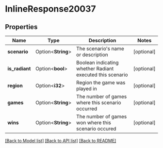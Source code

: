 # InlineResponse20037

## Properties

Name | Type | Description | Notes
------------ | ------------- | ------------- | -------------
**scenario** | Option<**String**> | The scenario's name or description | [optional]
**is_radiant** | Option<**bool**> | Boolean indicating whether Radiant executed this scenario | [optional]
**region** | Option<**i32**> | Region the game was played in | [optional]
**games** | Option<**String**> | The number of games where this scenario occurred | [optional]
**wins** | Option<**String**> | The number of games won where this scenario occured | [optional]

[[Back to Model list]](../README.md#documentation-for-models) [[Back to API list]](../README.md#documentation-for-api-endpoints) [[Back to README]](../README.md)


